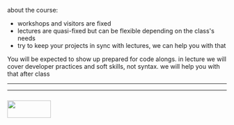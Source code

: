 about the course:  
* workshops and visitors are fixed  
* lectures are quasi-fixed but can be flexible depending on the class's needs  
* try to keep your projects in sync with lectures, we can help you with that

You will be expected to show up prepared for code alongs. in lecture we will cover developer practices and soft skills, not syntax.  we will help you with that after class 


___
___
### <a href="http://elewa.education/blog" target="_blank"><img src="https://user-images.githubusercontent.com/18554853/34921062-506450ae-f97d-11e7-875f-6feeb26ad72d.png" width="100" height="40"/></a>